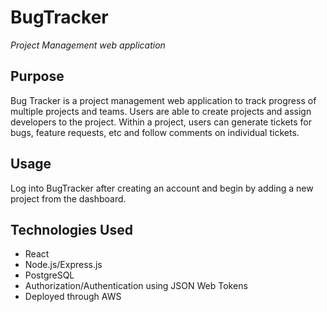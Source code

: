 # BugTracker

*Project Management web application*

## Purpose
Bug Tracker is a project management web application to track progress of multiple projects and teams. Users are able to create projects and assign developers to the project. Within a project, users can generate tickets for bugs, feature requests, etc and follow comments on individual tickets.

## Usage
Log into BugTracker after creating an account and begin by adding a new project from the dashboard.

## Technologies Used
- React
- Node.js/Express.js
- PostgreSQL
- Authorization/Authentication using JSON Web Tokens
- Deployed through AWS